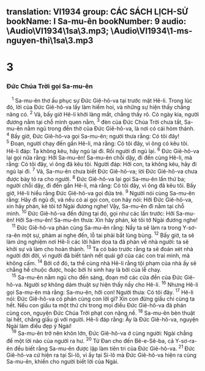 translation: VI1934
group: CÁC SÁCH LỊCH-SỬ
bookName: I Sa-mu-ên 
bookNumber: 9
audio: \Audio\VI1934\1sa\3.mp3; \Audio\VI1934\1-ms-nguyen-thi\1sa\3.mp3
-------

<div class="title"><h1>3</h1><h3>Đức Chúa Trời gọi Sa-mu-ên</h3></div>
<span class="verse 1sa_3_1"> <sup>1</sup> Sa-mu-ên thơ ấu phục sự Đức Giê-hô-va tại trước mặt Hê-li. Trong lúc đó, lời của Đức Giê-hô-va lấy làm hiếm hoi, và những sự hiện thấy chẳng năng có. </span>
<span class="verse 1sa_3_2"><sup>2</sup> Vả, bấy giờ Hê-li khởi làng mắt, chẳng thấy rõ. Có ngày kia, người đương nằm tại chỗ mình quen nằm, </span>
<span class="verse 1sa_3_3"><sup>3</sup> đèn của Đức Chúa Trời chưa tắt, Sa-mu-ên nằm ngủ trong đền thờ của Đức Giê-hô-va, là nơi có cái hòm thánh. </span>
<span class="verse 1sa_3_4"><sup>4</sup> Bấy giờ, Đức Giê-hô-va gọi Sa-mu-ên; người thưa rằng: Có tôi đây! </span>
<span class="verse 1sa_3_5"><sup>5</sup> Đoạn, người chạy đến gần Hê-li, mà rằng: Có tôi đây, vì ông có kêu tôi. Hê-li đáp: Ta không kêu, hãy ngủ lại đi. Rồi người đi ngủ lại. </span>
<span class="verse 1sa_3_6"><sup>6</sup> Đức Giê-hô-va lại gọi nữa rằng: Hỡi Sa-mu-ên! Sa-mu-ên chỗi dậy, đi đến cùng Hê-li, mà rằng: Có tôi đây, vì ông đã kêu tôi. Người đáp: Hỡi con, ta không kêu, hãy đi ngủ lại đi. </span>
<span class="verse 1sa_3_7"><sup>7</sup> Vả, Sa-mu-ên chưa biết Đức Giê-hô-va; lời Đức Giê-hô-va chưa được bày tỏ ra cho người. </span>
<span class="verse 1sa_3_8"><sup>8</sup> Đức Giê-hô-va lại gọi Sa-mu-ên lần thứ ba; người chỗi dậy, đi đến gần Hê-li, mà rằng: Có tôi đây, vì ông đã kêu tôi. Bấy giờ, Hê-li hiểu rằng Đức Giê-hô-va gọi đứa trẻ. </span>
<span class="verse 1sa_3_9"><sup>9</sup> Người nói cùng Sa-mu-ên rằng: Hãy đi ngủ đi, và nếu có ai gọi con, con hãy nói: Hỡi Đức Giê-hô-va, xin hãy phán, kẻ tôi tớ Ngài đương nghe! Vậy, Sa-mu-ên đi nằm tại chỗ mình. </span>
<span class="verse 1sa_3_10"><sup>10</sup> Đức Giê-hô-va đến đứng tại đó, gọi như các lần trước: Hỡi Sa-mu-ên! Hỡi Sa-mu-ên! Sa-mu-ên thưa: Xin hãy phán, kẻ tôi tớ Ngài đương nghe! <br/></span>
<span class="verse 1sa_3_11"> <sup>11</sup> Đức Giê-hô-va phán cùng Sa-mu-ên rằng: Nầy ta sẽ làm ra trong Y-sơ-ra-ên một sự, phàm ai nghe đến, lỗ tai phải bắt lùng bùng. </span>
<span class="verse 1sa_3_12"><sup>12</sup> Bấy giờ, ta sẽ làm ứng nghiệm nơi Hê-li các lời hăm dọa ta đã phán về nhà người: ta sẽ khởi sự và làm cho hoàn thành. </span>
<span class="verse 1sa_3_13"><sup>13</sup> Ta có báo trước rằng ta sẽ đoán xét nhà người đời đời, vì người đã biết tánh nết quái gở của các con trai mình, mà không cấm. </span>
<span class="verse 1sa_3_14"><sup>14</sup> Bởi cớ đó, ta thề cùng nhà Hê-li rằng tội phạm của nhà ấy sẽ chẳng hề chuộc được, hoặc bởi hi sinh hay là bởi của lễ chay. <br/></span>
<span class="verse 1sa_3_15"> <sup>15</sup> Sa-mu-ên nằm ngủ cho đến sáng, đoạn mở các cửa đền của Đức Giê-hô-va. Người sợ không dám thuật sự hiện thấy nầy cho Hê-li. </span>
<span class="verse 1sa_3_16"><sup>16</sup> Nhưng Hê-li gọi Sa-mu-ên mà rằng: Sa-mu-ên, hỡi con! Người thưa: Có tôi đây. </span>
<span class="verse 1sa_3_17"><sup>17</sup> Hê-li nói: Đức Giê-hô-va có phán cùng con lời gì? Xin con đừng giấu chi cùng ta hết. Nếu con giấu ta một thứ chi trong mọi điều Đức Giê-hô-va đã phán cùng con, nguyện Đức Chúa Trời phạt con nặng nề. </span>
<span class="verse 1sa_3_18"><sup>18</sup> Sa-mu-ên bèn thuật lại hết, chẳng giấu gì với người. Hê-li đáp rằng: Ấy là Đức Giê-hô-va, nguyện Ngài làm điều đẹp ý Ngài! <br/></span>
<span class="verse 1sa_3_19"> <sup>19</sup> Sa-mu-ên trở nên khôn lớn, Đức Giê-hô-va ở cùng người: Ngài chẳng để một lời nào của người ra hư. </span>
<span class="verse 1sa_3_20"><sup>20</sup> Từ Đan cho đến Bê-e-Sê-ba, cả Y-sơ-ra-ên đều biết rằng Sa-mu-ên được lập làm tiên tri của Đức Giê-hô-va. </span>
<span class="verse 1sa_3_21"><sup>21</sup> Đức Giê-hô-va cứ hiện ra tại Si-lô, vì ấy tại Si-lô mà Đức Giê-hô-va hiện ra cùng Sa-mu-ên, khiến cho người biết lời của Ngài. <br/></span>
